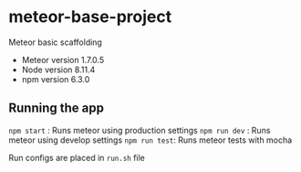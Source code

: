 # meteor-base-project

Meteor basic scaffolding

- Meteor version 1.7.0.5
- Node version 8.11.4
- npm version 6.3.0

## Running the app

`npm start` : Runs meteor using production settings `npm run dev` : Runs meteor using develop settings `npm run test`: Runs meteor tests with mocha

Run configs are placed in `run.sh` file
